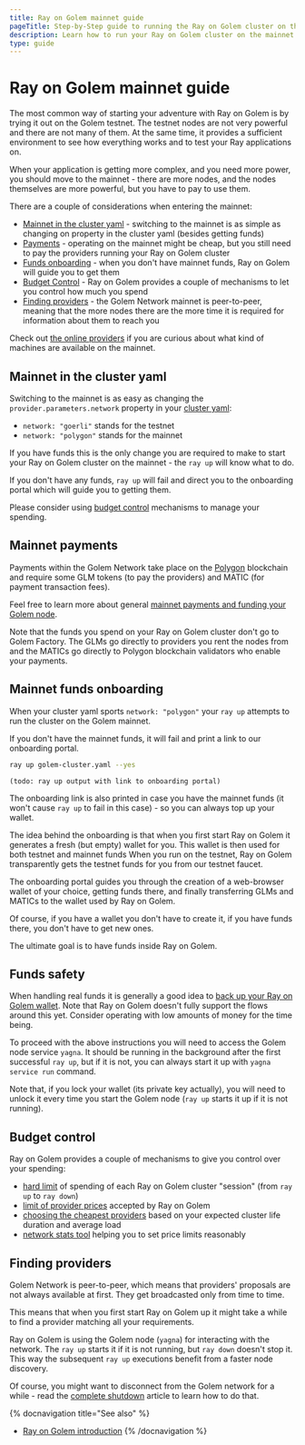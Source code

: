 ```yaml
---
title: Ray on Golem mainnet guide 
pageTitle: Step-by-Step guide to running the Ray on Golem cluster on the mainnet 
description: Learn how to run your Ray on Golem cluster on the mainnet 
type: guide 
---
```


# Ray on Golem mainnet guide

The most common way of starting your adventure with Ray on Golem is by trying it out on the Golem testnet.
The testnet nodes are not very powerful and there are not many of them. 
At the same time, it provides a sufficient environment to see how everything works and to test your Ray applications on.

When your application is getting more complex, and you need more power, you should move to the mainnet - there are more nodes, and the nodes themselves are more powerful, but you have to pay to use them.

There are a couple of considerations when entering the mainnet:
- [Mainnet in the cluster yaml](#mainnet-in-the-cluster-yaml) - switching to the mainnet is as simple as changing on property in the cluster yaml (besides getting funds)
- [Payments](#mainnet-payments) - operating on the mainnet might be cheap, but you still need to pay the providers running your Ray on Golem cluster
- [Funds onboarding](#mainnet-funds-onboarding) - when you don't have mainnet funds, Ray on Golem will guide you to get them
- [Budget Control](#budget-control) - Ray on Golem provides a couple of mechanisms to let you control how much you spend
- [Finding providers](#finding-providers) - the Golem Network mainnet is peer-to-peer, meaning that the more nodes there are the more time it is required for information about them to reach you


Check out [the online providers](https://stats.golem.network/network/providers/online) if you are curious about what kind of machines are available on the mainnet.


## Mainnet in the cluster yaml

Switching to the mainnet is as easy as changing the `provider.parameters.network` property in your [cluster yaml](/docs/creators/ray/cluster-yaml):
- `network: "goerli"` stands for the testnet
- `network: "polygon"` stands for the mainnet

If you have funds this is the only change you are required to make to start your Ray on Golem cluster on the mainnet - the `ray up` will know what to do.

If you don't have any funds, `ray up` will fail and direct you to the onboarding portal which will guide you to getting them.

Please consider using [budget control](#budget-control) mechanisms to manage your spending.

## Mainnet payments

Payments within the Golem Network take place on the [Polygon](https://polygon.technology) blockchain and require some GLM tokens (to pay the providers) and MATIC (for payment transaction fees).

Feel free to learn more about general [mainnet payments and funding your Golem node](/docs/creators/javascript/guides/switching-to-mainnet).

Note that the funds you spend on your Ray on Golem cluster don't go to Golem Factory. The GLMs go directly to providers you rent the nodes from and the MATICs go directly to Polygon blockchain validators who enable your payments.

## Mainnet funds onboarding

When your cluster yaml sports `network: "polygon"` your `ray up` attempts to run the cluster on the Golem mainnet.

If you don't have the mainnet funds, it will fail and print a link to our onboarding portal.

```bash
ray up golem-cluster.yaml --yes
```
```
(todo: ray up output with link to onboarding portal)
```

The onboarding link is also printed in case you have the mainnet funds (it won't cause `ray up` to fail in this case) - so you can always top up your wallet.

The idea behind the onboarding is that when you first start Ray on Golem it generates a fresh (but empty) wallet for you. 
This wallet is then used for both testnet and mainnet funds
When you run on the testnet, Ray on Golem transparently gets the testnet funds for you from our testnet faucet.

The onboarding portal guides you through the creation of a web-browser wallet of your choice, getting funds there, and finally transferring GLMs and MATICs to the wallet used by Ray on Golem.

Of course, if you have a wallet you don't have to create it, if you have funds there, you don't have to get new ones. 

The ultimate goal is to have funds inside Ray on Golem.

## Funds safety

When handling real funds it is generally a good idea to [back up your Ray on Golem wallet](/docs/providers/wallet/backup). 
Note that Ray on Golem doesn't fully support the flows around this yet. Consider operating with low amounts of money for the time being.

To proceed with the above instructions you will need to access the Golem node service `yagna`. 
It should be running in the background after the first successful `ray up`, but if it is not, you can always start it up with `yagna service run` command.

Note that, if you lock your wallet (its private key actually), you will need to unlock it every time you start the Golem node (`ray up` starts it up if it is not running). 

## Budget control

Ray on Golem provides a couple of mechanisms to give you control over your spending:
- [hard limit](/docs/creators/ray/cluster-yaml#spending-hard-limit) of spending of each Ray on Golem cluster "session" (from `ray up` to `ray down`)
- [limit of provider prices](/docs/creators/ray/cluster-yaml#maximum-provider-prices) accepted by Ray on Golem
- [choosing the cheapest providers](/docs/creators/ray/cluster-yaml#choosing-the-cheapest-providers-maximum-expected-usage-cost) based on your expected cluster life duration and average load
- [network stats tool](/docs/creators/ray/ray-on-golem-cli#network-stats) helping you to set price limits reasonably


## Finding providers

Golem Network is peer-to-peer, which means that providers' proposals are not always available at first. They get broadcasted only from time to time.

This means that when you first start Ray on Golem up it might take a while to find a provider matching all your requirements.

Ray on Golem is using the Golem node (`yagna`) for interacting with the network.
The `ray up` starts it if it is not running, but `ray down` doesn't stop it. 
This way the subsequent `ray up` executions benefit from a faster node discovery.

Of course, you might want to disconnect from the Golem network for a while - read the [complete shutdown](/docs/creators/ray/troubleshooting#lack-of-a-complete-cleanup-on-shutdown) article to learn how to do that.

{% docnavigation title="See also" %}
- [Ray on Golem introduction](/docs/creators/ray)
{% /docnavigation %}
